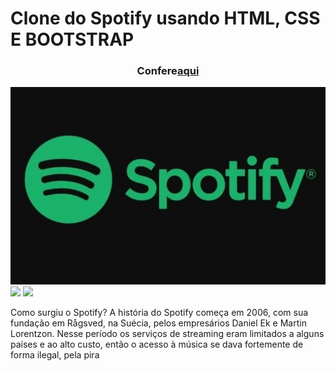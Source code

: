 <h1 align="left">Clone do Spotify usando HTML, CSS E BOOTSTRAP</h1>
   
<h3 align="center">Confere<a href="https://devrailan.github.io/DevRailan-clone.Spotify.github.io/">aqui</a></h3>   
<img src="https://raw.githubusercontent.com/DevRailan/DevRailan-clone.Spotify.github.io/main/imagens/spotify-logo-600x338.webp">
<div inline:block>
    <img src="https://img.shields.io/badge/html5-%23E34F26.svg?style=for-the-badge&logo=html5&logoColor=white" />
    <img src="https://img.shields.io/badge/css3-%231572B6.svg?style=for-the-badge&logo=css3&logoColor=white" />
</div>

<p align="left">Como surgiu o Spotify?
 A história do Spotify começa em 2006,
 com sua fundação em Rågsved, na Suécia,
 pelos empresários Daniel Ek e Martin Lorentzon.
 Nesse período os serviços de streaming eram limitados
 a alguns países e ao alto custo, então o acesso à música
 se dava fortemente de forma ilegal, pela pira</p>
